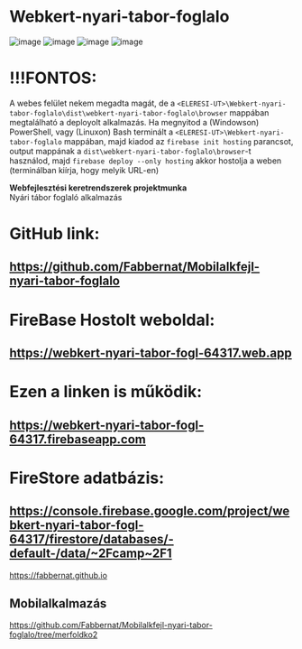 # Webkert-nyari-tabor-foglalo
![image](https://github.com/user-attachments/assets/96815d75-ab16-490d-b08f-af808723f411)
![image](https://github.com/user-attachments/assets/40baa559-a2c2-456c-8154-a30f400d07dd)
![image](https://github.com/user-attachments/assets/403a5186-ad2d-4b73-bacf-c23becc777e3)
![image](https://github.com/user-attachments/assets/0eaac5cc-956f-43c4-b263-d2eb22f0fcfe)


# !!!FONTOS:
A webes felület nekem megadta magát, de a `<ELERESI-UT>\Webkert-nyari-tabor-foglalo\dist\webkert-nyari-tabor-foglalo\browser` mappában megtalálható a deployolt alkalmazás. 
Ha megnyitod a (Windowson) PowerShell, vagy (Linuxon) Bash terminált a `<ELERESI-UT>\Webkert-nyari-tabor-foglalo` mappában, majd kiadod az
`firebase init hosting` parancsot, output mappának a `dist\webkert-nyari-tabor-foglalo\browser`-t használod, 
majd
`firebase deploy --only hosting`
akkor hostolja a weben (terminálban kiírja, hogy melyik URL-en)


**Webfejlesztési keretrendszerek projektmunka**  
Nyári tábor foglaló alkalmazás

# GitHub link:
## https://github.com/Fabbernat/Mobilalkfejl-nyari-tabor-foglalo
# FireBase Hostolt weboldal:
## https://webkert-nyari-tabor-fogl-64317.web.app
# Ezen a linken is működik:
## https://webkert-nyari-tabor-fogl-64317.firebaseapp.com
# FireStore adatbázis:
## https://console.firebase.google.com/project/webkert-nyari-tabor-fogl-64317/firestore/databases/-default-/data/~2Fcamp~2F1

https://fabbernat.github.io

## Mobilalkalmazás

https://github.com/Fabbernat/Mobilalkfejl-nyari-tabor-foglalo/tree/merfoldko2

